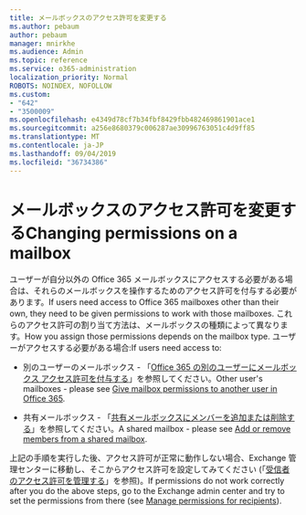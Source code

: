 ```yaml
---
title: メールボックスのアクセス許可を変更する
ms.author: pebaum
author: pebaum
manager: mnirkhe
ms.audience: Admin
ms.topic: reference
ms.service: o365-administration
localization_priority: Normal
ROBOTS: NOINDEX, NOFOLLOW
ms.custom:
- "642"
- "3500009"
ms.openlocfilehash: e4349d78cf7b34fbf8429fbb482469861901ace1
ms.sourcegitcommit: a256e8680379c006287ae30996763051c4d9ff85
ms.translationtype: MT
ms.contentlocale: ja-JP
ms.lasthandoff: 09/04/2019
ms.locfileid: "36734386"
---
```

# <a name="changing-permissions-on-a-mailbox"></a><span data-ttu-id="729ab-102">メールボックスのアクセス許可を変更する</span><span class="sxs-lookup"><span data-stu-id="729ab-102">Changing permissions on a mailbox</span></span>

<span data-ttu-id="729ab-103">ユーザーが自分以外の Office 365 メールボックスにアクセスする必要がある場合は、それらのメールボックスを操作するためのアクセス許可を付与する必要があります。</span><span class="sxs-lookup"><span data-stu-id="729ab-103">If users need access to Office 365 mailboxes other than their own, they need to be given permissions to work with those mailboxes.</span></span> <span data-ttu-id="729ab-104">これらのアクセス許可の割り当て方法は、メールボックスの種類によって異なります。</span><span class="sxs-lookup"><span data-stu-id="729ab-104">How you assign those permissions depends on the mailbox type.</span></span> <span data-ttu-id="729ab-105">ユーザーがアクセスする必要がある場合:</span><span class="sxs-lookup"><span data-stu-id="729ab-105">If users need access to:</span></span>
  
- <span data-ttu-id="729ab-106">別のユーザーのメールボックス - 「[Office 365 の別のユーザーにメールボックス アクセス許可を付与する](https://docs.microsoft.com//office365/admin/add-users/give-mailbox-permissions-to-another-user)」を参照してください。</span><span class="sxs-lookup"><span data-stu-id="729ab-106">Other user's mailboxes - please see [Give mailbox permissions to another user in Office 365](https://docs.microsoft.com//office365/admin/add-users/give-mailbox-permissions-to-another-user).</span></span>
    
- <span data-ttu-id="729ab-107">共有メールボックス - 「[共有メールボックスにメンバーを追加または削除する](https://support.office.com/article/add-or-remove-members-from-a-shared-mailbox-a1cd0ae0-216c-4dc1-8171-bfacfbd4c1a7)」を参照してください。</span><span class="sxs-lookup"><span data-stu-id="729ab-107">A shared mailbox - please see [Add or remove members from a shared mailbox](https://support.office.com/article/add-or-remove-members-from-a-shared-mailbox-a1cd0ae0-216c-4dc1-8171-bfacfbd4c1a7).</span></span>
    
<span data-ttu-id="729ab-108">上記の手順を実行した後、アクセス許可が正常に動作しない場合、Exchange 管理センターに移動し、そこからアクセス許可を設定してみてください (「[受信者のアクセス許可を管理する](https://technet.microsoft.com/library/jj919240%28v=exchg.150%29.aspx)」を参照)。</span><span class="sxs-lookup"><span data-stu-id="729ab-108">If permissions do not work correctly after you do the above steps, go to the Exchange admin center and try to set the permissions from there (see [Manage permissions for recipients](https://technet.microsoft.com/library/jj919240%28v=exchg.150%29.aspx)).</span></span>
  
